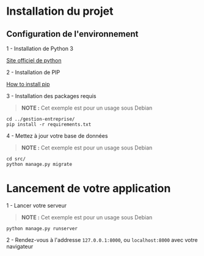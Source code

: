 # Installation du projet

## Configuration de l'environnement

 1 - Installation de Python 3

[Site officiel de python](https://www.python.org/downloads/)

 2 - Installation de PIP

[How to install pip](https://pip.pypa.io/en/latest/installing/)

 3 - Installation des packages requis

>**NOTE :** Cet exemple est pour un usage sous Debian

```
cd ../gestion-entreprise/
pip install -r requirements.txt
```

 4 - Mettez à jour votre base de données

>**NOTE :** Cet exemple est pour un usage sous Debian

 ```
 cd src/
 python manage.py migrate
 ```

# Lancement de votre application

 1 - Lancer votre serveur
 
>**NOTE :** Cet exemple est pour un usage sous Debian
 
```
python manage.py runserver
```

 2 - Rendez-vous à l'addresse `127.0.0.1:8000`, ou `localhost:8000` avec votre navigateur
